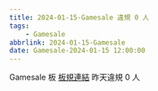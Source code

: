```yaml
---
title: 2024-01-15-Gamesale 違規 0 人
tags:
    - Gamesale
abbrlink: 2024-01-15-Gamesale
date: Gamesale-2024-01-15 12:00:00
---
```

Gamesale 板 [板規連結](https://www.ptt.cc/bbs/Gossiping/M.1637425085.A.07D.html)
昨天違規 0 人
